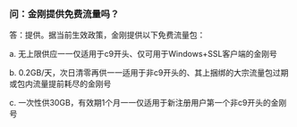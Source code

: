 ### 问：金刚提供免费流量吗？
答：提供。据当前生效政策，金刚提供以下免费流量包：<br>

a. 无上限供应一一仅适用于c9开头、仅可用于Windows+SSL客户端的金刚号

b. 0.2GB/天，次日清零再供一一适用于非c9开头的、其上捆绑的大宗流量包过期或包内流量提前耗尽的金刚号

c. 一次性供30GB，有效期1个月一一仅适用于新注册用户第一个非c9开头的金刚号

